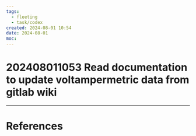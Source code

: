 ```yaml
---
tags:
  - fleeting
  - task/codex
created: 2024-08-01 10:54
date: 2024-08-01
moc:
---
```

# 202408011053 Read documentation to update voltampermetric data from gitlab wiki

 

---
# References



